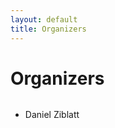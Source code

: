 ```yaml
---
layout: default
title: Organizers
---
```


<div class="post">
	<h1 class="pageTitle">Organizers</h1>
	<img src="{{ '/assets/img/house_of_commons.jpg' | prepend: site.baseurl }}" alt=""> 
	<ul>
		<li>Daniel Ziblatt</li>
  	</ul>
</div>
